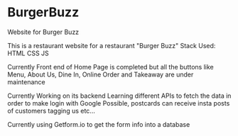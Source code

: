 # BurgerBuzz
Website for Burger Buzz

This is a restaurant website for a restaurant "Burger Buzz"
Stack Used:
  HTML
  CSS
  JS

Currently Front end of Home Page is completed but all the buttons like Menu, About Us, Dine In, Online Order and Takeaway are under maintenance

Currently Working on its backend
Learning different APIs to fetch the data in order to make login with Google Possible, postcards can receive insta posts of customers tagging us etc...


Currently using Getform.io to get the form info into a database


